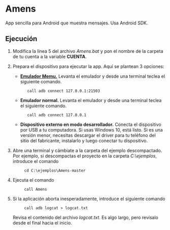 # Amens
App sencilla para Android que muestra mensajes. Usa Android SDK.

## Ejecución
1. Modifica la línea 5 del archivo _Amens.bat_ y pon el nombre de la carpeta de tu cuenta a la variable **CUENTA**.
2. Prepara el dispositivo para ejecutar la app. Aquí se plantean 3 opciones:
   * [**Emulador Memu.**](https://www.memuplay.com/) Levanta el emulador y desde una terminal teclea el siguiente comando.
  
     ```Batchfile
        call adb connect 127.0.0.1:21503
     ```
  
   * **Emulador normal.**  Levanta el emulador y desde una terminal teclea el siguiente comando.
  
     ```Batchfile
        call adb connect 127.0.0.1
     ```
  
   * **Dispositivo externo en modo desarrollador.** Conecta el dispositivo por USB a tu computadora. Si usas Windows 10, está listo.
     Si es una versión menor, necesitas descargar el driver para tu teléfono del sitio del fabricante, instalarlo y luego conectar tu
     dispositivo.
  
3. Abre una terminal y cámbiate a la carpeta del ejemplo descompactado. Por ejemplo, si descompactas el proyecto en la carpeta
   _C:\ejemplos_, introduce el comando
   ```Batchfile
        cd C:\ejemplos\Amens-master
   ```
  
4. Ejecuta el comando
   ```Batchfile
        call Amens
   ```

5. Si la aplicación aborta inesperadamente, introduce el siguiente comando
   ```Batchfile
        call adb logcat > logcat.txt
   ```
   
   Revisa el contenido del archivo _logcat.txt_. Es algo largo, pero revísalo desde el final hacia el inicio.

